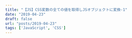 ```yaml
---
title: "【JS】CSS変数の全ての値を取得しJSオブジェクトに変換-1"
date: "2019-04-23"
draft: false
url: "posts/2019-04-23"
tags: ['JavaScript', 'CSS']
---
```


